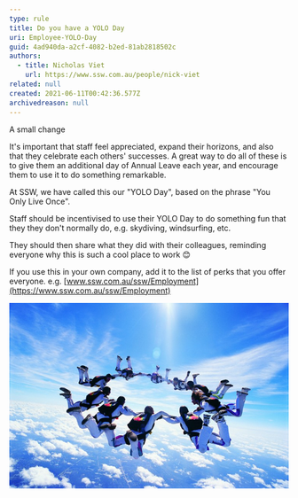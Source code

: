 ```yaml
---
type: rule
title: Do you have a YOLO Day
uri: Employee-YOLO-Day
guid: 4ad940da-a2cf-4082-b2ed-81ab2818502c
authors:
  - title: Nicholas Viet
    url: https://www.ssw.com.au/people/nick-viet
related: null
created: 2021-06-11T00:42:36.577Z
archivedreason: null
---
```

A small change 

It's important that staff feel appreciated, expand their horizons, and also that they celebrate each others' successes. A great way to do all of these is to give them an additional day of Annual Leave each year, and encourage them to use it to do something remarkable. 

At SSW, we have called this our "YOLO Day", based on the phrase "You Only Live Once". 

Staff should be incentivised to use their YOLO Day to do something fun that they they don't normally do, e.g. skydiving, windsurfing, etc. 

They should then share what they did with their colleagues, reminding everyone why this is such a cool place to work 😊

If you use this in your own company, add it to the list of perks that you offer everyone. e.g. [www.ssw.com.au/ssw/Employment](https://www.ssw.com.au/ssw/Employment)

![Figure: Sometimes people need a nudge to do something they'll remember for ever](ThinkstockPhotos-dv617062-1.jpg)

<!--endintro-->